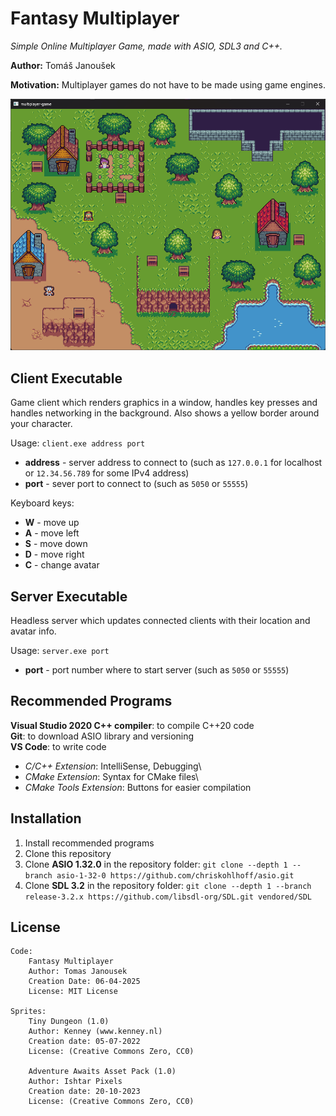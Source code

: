 # Fantasy Multiplayer
*Simple Online Multiplayer Game, made with ASIO, SDL3 and C++.*

**Author:** Tomáš Janoušek

**Motivation:** Multiplayer games do not have to be made using game engines.

![](game.png)

## Client Executable
Game client which renders graphics in a window, handles key presses and handles networking in the background. Also shows a yellow border around
your character.

Usage: `client.exe address port`
* **address** - server address to connect to (such as `127.0.0.1` for localhost or `12.34.56.789` for some IPv4 address)
* **port** - sever port to connect to (such as `5050` or `55555`)

Keyboard keys:
* **W** - move up
* **A** - move left
* **S** - move down
* **D** - move right
* **C** - change avatar

## Server Executable
Headless server which updates connected clients with their location and avatar info.

Usage: `server.exe port`
* **port** - port number where to start server (such as `5050` or `55555`)

## Recommended Programs
**Visual Studio 2020 C++ compiler**: to compile C++20 code\
**Git**: to download ASIO library and versioning\
**VS Code**: to write code
* *C/C++ Extension*: IntelliSense, Debugging\
* *CMake Extension*: Syntax for CMake files\
* *CMake Tools Extension*: Buttons for easier compilation

## Installation
1. Install recommended programs
2. Clone this repository
3. Clone **ASIO 1.32.0** in the repository folder: `git clone --depth 1 --branch asio-1-32-0 https://github.com/chriskohlhoff/asio.git`
4. Clone **SDL 3.2** in the repository folder: `git clone --depth 1 --branch release-3.2.x https://github.com/libsdl-org/SDL.git vendored/SDL`


## License
```
Code:
    Fantasy Multiplayer
    Author: Tomas Janousek
    Creation Date: 06-04-2025
    License: MIT License

Sprites:
    Tiny Dungeon (1.0)
    Author: Kenney (www.kenney.nl)
    Creation date: 05-07-2022
    License: (Creative Commons Zero, CC0)

    Adventure Awaits Asset Pack (1.0)
    Author: Ishtar Pixels
    Creation date: 20-10-2023
    License: (Creative Commons Zero, CC0)
```